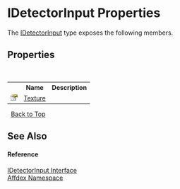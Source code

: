 # IDetectorInput Properties
 

The <a href="dc5a992e-cf1f-717c-8319-489111257c05">IDetectorInput</a> type exposes the following members.


## Properties
&nbsp;<table><tr><th></th><th>Name</th><th>Description</th></tr><tr><td>![Public property](media/pubproperty.gif "Public property")</td><td><a href="f719dea7-d6fa-9c8b-bf65-b3a696b080d9">Texture</a></td><td /></tr></table>&nbsp;
<a href="#idetectorinput-properties">Back to Top</a>

## See Also


#### Reference
<a href="dc5a992e-cf1f-717c-8319-489111257c05">IDetectorInput Interface</a><br /><a href="b8038333-b12e-8ea1-a2ce-74c8d611fa89">Affdex Namespace</a><br />